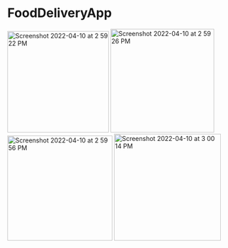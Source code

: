 # FoodDeliveryApp
<img width="229" alt="Screenshot 2022-04-10 at 2 59 22 PM" src="https://user-images.githubusercontent.com/21220825/163678988-4b4b3853-7ddd-4239-9811-02f119be4937.png">
<img width="234" alt="Screenshot 2022-04-10 at 2 59 26 PM" src="https://user-images.githubusercontent.com/21220825/163678990-c3756bd4-a64a-4146-bab4-33dfbaa1f59d.png">
<img width="237" alt="Screenshot 2022-04-10 at 2 59 56 PM" src="https://user-images.githubusercontent.com/21220825/163678994-4d0e9442-449d-4162-ad6a-1c4378523d49.png">
<img width="241" alt="Screenshot 2022-04-10 at 3 00 14 PM" src="https://user-images.githubusercontent.com/21220825/163678995-0c6fc1b1-3db9-4092-88be-46966f77cb73.png">
